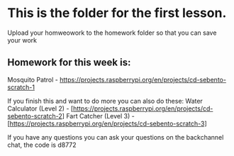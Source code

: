 # This is the folder for the first lesson.

Upload your homweowork to the homework folder so that you can save your work

## Homework for this week is:
Mosquito Patrol - https://projects.raspberrypi.org/en/projects/cd-sebento-scratch-1

If you finish this and want to do more you can also do these:
Water Calculator (Level 2) - [https://projects.raspberrypi.org/en/projects/cd-sebento-scratch-2]
Fart Catcher (Level 3) - [https://projects.raspberrypi.org/en/projects/cd-sebento-scratch-3]

If you have any questions you can ask your questions on the backchannel chat, the code is d8772
